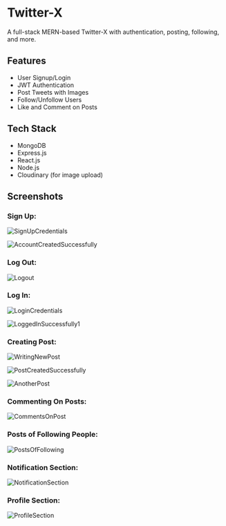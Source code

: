 # Twitter-X

A full-stack MERN-based Twitter-X with authentication, posting, following, and more.

## Features
- User Signup/Login
- JWT Authentication
- Post Tweets with Images
- Follow/Unfollow Users
- Like and Comment on Posts

## Tech Stack
- MongoDB
- Express.js
- React.js
- Node.js
- Cloudinary (for image upload)

## Screenshots  
### Sign Up:  

![SignUpCredentials](https://github.com/user-attachments/assets/9a81349f-6db0-4a0f-9805-69effa17e90b)  

![AccountCreatedSuccessfully](https://github.com/user-attachments/assets/0b50c126-d255-4c1c-ad73-affbfccb0253)  
### Log Out:  

![Logout](https://github.com/user-attachments/assets/6ef2a8b1-1810-48d6-87f6-9ac434f1e5fb)  
### Log In:  

![LoginCredentials](https://github.com/user-attachments/assets/b6a21257-0f63-4bdb-a3b0-9b576b0b21e2)  

![LoggedInSuccessfully1](https://github.com/user-attachments/assets/d7024bb2-b9b6-42c1-aa75-ab030159440a)  
### Creating Post:  

![WritingNewPost](https://github.com/user-attachments/assets/87b1bd26-d7a8-43df-8be0-ef092a5b0fa0)  

![PostCreatedSuccessfully](https://github.com/user-attachments/assets/09363fbc-f00d-4a67-8f22-a85b2d42209c)  

![AnotherPost](https://github.com/user-attachments/assets/c23b7f31-23f9-45db-b1c2-63eaa0f6c6f8)  
### Commenting On Posts:  

![CommentsOnPost](https://github.com/user-attachments/assets/95701b73-63e0-4f73-b18c-22d1ec3c2361)  
### Posts of Following People:  

![PostsOfFollowing](https://github.com/user-attachments/assets/fcc4a87e-fef4-4c68-9b36-c7319b628286)  
### Notification Section:  

![NotificationSection](https://github.com/user-attachments/assets/1101755c-91e8-49ad-943c-b79456535c41)  
### Profile Section:  

![ProfileSection](https://github.com/user-attachments/assets/5a765371-5e28-40a7-89ac-6104ffb07563)  












